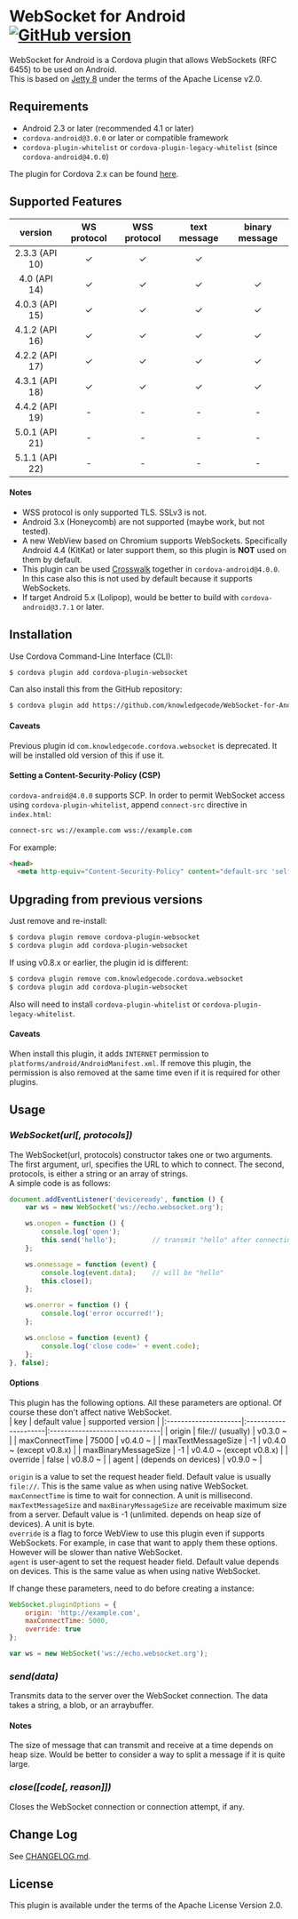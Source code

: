 # WebSocket for Android [![GitHub version](https://badge.fury.io/gh/knowledgecode%2FWebSocket-for-Android.svg)](http://badge.fury.io/gh/knowledgecode%2FWebSocket-for-Android)
WebSocket for Android is a Cordova plugin that allows WebSockets (RFC 6455) to be used on Android.  
This is based on [Jetty 8](https://github.com/eclipse/jetty.project/tree/jetty-8) under the terms of the Apache License v2.0.  

## Requirements
 - Android 2.3 or later (recommended 4.1 or later)  
 - `cordova-android@3.0.0` or later or compatible framework  
 - `cordova-plugin-whitelist` or `cordova-plugin-legacy-whitelist` (since `cordova-android@4.0.0`)  

The plugin for Cordova 2.x can be found [here](https://github.com/knowledgecode/WebSocket-for-Android/tree/2.x).  

## Supported Features
| version        | WS protocol | WSS protocol | text message | binary message |
|:--------------:|:-----------:|:------------:|:------------:|:--------------:|
| 2.3.3 (API 10) | ✓           | ✓            | ✓            |                |
| 4.0 (API 14)   | ✓           | ✓            | ✓            | ✓              |
| 4.0.3 (API 15) | ✓           | ✓            | ✓            | ✓              |
| 4.1.2 (API 16) | ✓           | ✓            | ✓            | ✓              |
| 4.2.2 (API 17) | ✓           | ✓            | ✓            | ✓              |
| 4.3.1 (API 18) | ✓           | ✓            | ✓            | ✓              |
| 4.4.2 (API 19) | -           | -            | -            | -              |
| 5.0.1 (API 21) | -           | -            | -            | -              |
| 5.1.1 (API 22) | -           | -            | -            | -              |

#### Notes
 - WSS protocol is only supported TLS. SSLv3 is not.  
 - Android 3.x (Honeycomb) are not supported (maybe work, but not tested).  
 - A new WebView based on Chromium supports WebSockets. Specifically Android 4.4 (KitKat) or later support them, so this plugin is **NOT** used on them by default.  
 - This plugin can be used [Crosswalk](https://crosswalk-project.org/) together in `cordova-android@4.0.0`. In this case also this is not used by default because it supports WebSockets.  
 - If target Android 5.x (Lolipop), would be better to build with `cordova-android@3.7.1` or later.  

## Installation
Use Cordova Command-Line Interface (CLI):
```sh
$ cordova plugin add cordova-plugin-websocket
```
Can also install this from the GitHub repository:  
```sh
$ cordova plugin add https://github.com/knowledgecode/WebSocket-for-Android.git
```

#### Caveats
Previous plugin id `com.knowledgecode.cordova.websocket` is deprecated. It will be installed old version of this if use it.  

#### Setting a Content-Security-Policy (CSP)
`cordova-android@4.0.0` supports SCP. In order to permit WebSocket access using `cordova-plugin-whitelist`, append `connect-src` directive in `index.html`:
```html
connect-src ws://example.com wss://example.com
```
For example:
```html
<head>
  <meta http-equiv="Content-Security-Policy" content="default-src 'self' data: gap: https://ssl.gstatic.com 'unsafe-eval'; style-src 'self' 'unsafe-inline'; media-src *; connect-src ws://example.com wss://example.com">
```

## Upgrading from previous versions
Just remove and re-install:  
```sh
$ cordova plugin remove cordova-plugin-websocket
$ cordova plugin add cordova-plugin-websocket
```
If using v0.8.x or earlier, the plugin id is different:
```sh
$ cordova plugin remove com.knowledgecode.cordova.websocket
$ cordova plugin add cordova-plugin-websocket
```
Also will need to install `cordova-plugin-whitelist` or `cordova-plugin-legacy-whitelist`.

#### Caveats
When install this plugin, it adds `INTERNET` permission to `platforms/android/AndroidManifest.xml`. If remove this plugin, the permission is also removed at the same time even if it is required for other plugins.  

## Usage
### *WebSocket(url[, protocols])*
The WebSocket(url, protocols) constructor takes one or two arguments. The first argument, url, specifies the URL to which to connect. The second, protocols, is either a string or an array of strings.  
A simple code is as follows:  
```javascript
document.addEventListener('deviceready', function () {
    var ws = new WebSocket('ws://echo.websocket.org');

    ws.onopen = function () {
        console.log('open');
        this.send('hello');         // transmit "hello" after connecting
    };

    ws.onmessage = function (event) {
        console.log(event.data);    // will be "hello"
        this.close();
    };

    ws.onerror = function () {
        console.log('error occurred!');
    };

    ws.onclose = function (event) {
        console.log('close code=' + event.code);
    };
}, false);
```
#### Options
This plugin has the following options. All these parameters are optional. Of course these don't affect native WebSocket.  
| key                  | default value        | supported version              |
|:---------------------|:---------------------|:-------------------------------|
| origin               | file:// \(usually\)  | v0\.3\.0 ~                     |
| maxConnectTime       | 75000                | v0\.4\.0 ~                     |
| maxTextMessageSize   | \-1                  | v0\.4\.0 ~ \(except v0\.8\.x\) |
| maxBinaryMessageSize | \-1                  | v0\.4\.0 ~ \(except v0\.8\.x\) |
| override             | false                | v0\.8\.0 ~                     |
| agent                | (depends on devices) | v0\.9\.0 ~                     |

`origin` is a value to set the request header field. Default value is usually `file://`. This is the same value as when using native WebSocket.  
`maxConnectTime` is time to wait for connection. A unit is millisecond.  
`maxTextMessageSize` and `maxBinaryMessageSize` are receivable maximum size from a server. Default value is -1 (unlimited. depends on heap size of devices). A unit is byte.  
`override` is a flag to force WebView to use this plugin even if supports WebSockets. For example, in case that want to apply them these options. However will be slower than native WebSocket.  
`agent` is user-agent to set the request header field. Default value depends on devices. This is the same value as when using native WebSocket.  

If change these parameters, need to do before creating a instance:  
```javascript
WebSocket.pluginOptions = {
    origin: 'http://example.com',
    maxConnectTime: 5000,
    override: true
};

var ws = new WebSocket('ws://echo.websocket.org');
```
### *send(data)*
Transmits data to the server over the WebSocket connection. The data takes a string, a blob, or an arraybuffer.  

#### Notes
The size of message that can transmit and receive at a time depends on heap size. Would be better to consider a way to split a message if it is quite large.  

### *close([code[, reason]])*
Closes the WebSocket connection or connection attempt, if any.  

## Change Log
See [CHANGELOG.md](https://github.com/knowledgecode/WebSocket-for-Android/blob/master/CHANGELOG.md).

## License
This plugin is available under the terms of the Apache License Version 2.0.
